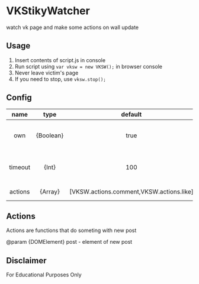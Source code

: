 # VKStikyWatcher
watch vk page and make some actions on wall update

## Usage

1) Insert contents of script.js in console
2) Run script using `var vksw = new VKSW();` in browser console
3) Never leave victim's page
4) If you need to stop, use `vksw.stop();`

## Config

name | type | default | description
:--:|:--:|:--:|:--:|
own|{Boolean}|true|trigger actions only on own posts
timeout|{Int}|100|timeout between checks in ms
actions|{Array}|[VKSW.actions.comment,VKSW.actions.like]|Actions for new post

## Actions

Actions are functions that do someting with new post

@param {DOMElement} post - element of new post

## Disclaimer

For Educational Purposes Only
